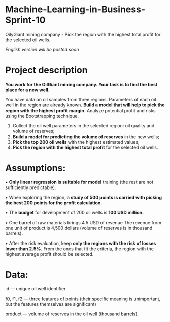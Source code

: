 # Machine-Learning-in-Business-Sprint-10
OilyGiant mining company - Pick the region with the highest total profit for the selected oil wells.

*English version will be posted soon*

# Project description
**You work for the OilGiant mining company. Your task is to find the best place for a new well.**

You have data on oil samples from three regions. Parameters of each oil well in the region are already known. **Build a model that will help to pick the region with the highest profit margin.** Analyze potential profit and risks using the Bootstrapping technique.

1)	Collect the oil well parameters in the selected region: oil quality and volume of reserves;
2)	**Build a model for predicting the volume of reserves** in the new wells;
3)	**Pick the top 200 oil wells** with the highest estimated values;
4)	**Pick the region with the highest total profit** for the selected oil wells.


# Assumptions:

• **Only linear regression is suitable for model** training (the rest are not sufficiently predictable).

• When exploring the region, a **study of 500 points is carried with picking the best 200 points for the profit calculation.**

• The **budget** for development of 200 oil wells is **100 USD million.**

• One barrel of raw materials brings 4.5 USD of revenue The revenue from one unit of product is 4,500 dollars (volume of reserves is in thousand barrels).

• After the risk evaluation, keep **only the regions with the risk of losses lower than 2.5%.** From the ones that fit the criteria, the region with the highest average 
profit should be selected.

# Data: 

id — unique oil well identifier

f0, f1, f2 — three features of points (their specific meaning is unimportant, but the features themselves are significant)

product — volume of reserves in the oil well (thousand barrels).



